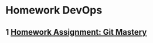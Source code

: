 # Homework DevOps

## 1 [Homework Assignment: Git Mastery](https://github.com/devops01ua/git_internal#homework-assignment-git-mastery)